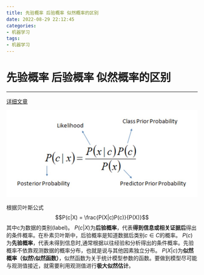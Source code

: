 ```yaml
---
title: 先验概率 后验概率 似然概率的区别
date: 2022-08-29 22:12:45
categories:
- 机器学习
tags:
- 机器学习
---
```


# 先验概率 后验概率 似然概率的区别
---

<!--more-->
[详细文章](https://zhuanlan.zhihu.com/p/397960221#:~:text=%E5%9C%A8%E6%9C%B4%E7%B4%A0%E8%B4%9D%E5%8F%B6%E6%96%AF%E4%B8%AD%EF%BC%8C%E7%B1%BB%E5%88%AB%20c%20%E7%9A%84%E6%A6%82%E7%8E%87%E5%B0%B1%E6%98%AF%E5%85%88%E9%AA%8C%E6%A6%82%E7%8E%87%EF%BC%8C%E8%A1%A8%E7%A4%BA%E4%B8%BA%20P%20%28c%29%20%E3%80%82%202%20%E5%90%8E%E9%AA%8C%E6%A6%82%E7%8E%87%EF%BC%88posterior,%E5%90%8E%EF%BC%8C%E7%B1%BB%E5%88%AB%20c%20in%20C%20%E7%9A%84%E6%A6%82%E7%8E%87%20P%20%28c%7Cx%29%20%E3%80%82)
<center>
<img src="https://raw.githubusercontent.com/Kiligku/images/master/v2-25c52013337577b8a25efeedbabf5320_1440w.jpg" >
</center>


根据贝叶斯公式
$$P(c|X) = \frac{P(X|c)P(c)}{P(X)}$$
其中c为数据的类别(label)。
$P(c|X)$为**后验概率**，代表**得到信息或相关证据后**得出的条件概率。在朴素贝叶斯中，后验概率是知道数据后类别$c\in C$的概率。
$P(c)$为**先验概率**，代表未得到信息时,通常根据以往经验和分析得出的条件概率。先验概率不依靠观测数据的概率分布，也就是说与其他因素独立分布。
$P(X|c)$为**似然概率（似然\似然函数）**，似然函数为关于统计模型参数的函数。要做到模型尽可能与观测值接近，就需要利用观测值进行**极大似然估计**。

